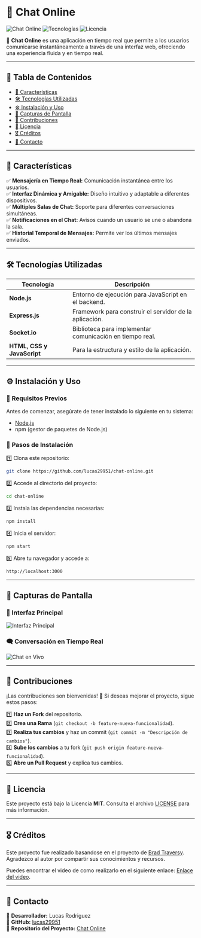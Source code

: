 
# 💬 Chat Online

![Chat Online](https://img.shields.io/badge/Estado-En%20Desarrollo-yellow) ![Tecnologías](https://img.shields.io/badge/Tecnologías-Node.js%20%7C%20Socket.io%20%7C%20JavaScript-green) ![Licencia](https://img.shields.io/badge/Licencia-MIT-blue)  

🚀 **Chat Online** es una aplicación en tiempo real que permite a los usuarios comunicarse instantáneamente a través de una interfaz web, ofreciendo una experiencia fluida y en tiempo real.

---

## 📜 Tabla de Contenidos  

- [🎯 Características](#-características)  
- [🛠️ Tecnologías Utilizadas](#️-tecnologías-utilizadas)  
- [⚙️ Instalación y Uso](#️-instalación-y-uso)  
- [📸 Capturas de Pantalla](#-capturas-de-pantalla)  
- [🔗 Contribuciones](#-contribuciones)  
- [📄 Licencia](#-licencia)  
- [🎖️ Créditos](#️-créditos)
- [📩 Contacto](#-contacto)

---

## 🎯 Características  

✅ **Mensajería en Tiempo Real:** Comunicación instantánea entre los usuarios.  
✅ **Interfaz Dinámica y Amigable:** Diseño intuitivo y adaptable a diferentes dispositivos.  
✅ **Múltiples Salas de Chat:** Soporte para diferentes conversaciones simultáneas.  
✅ **Notificaciones en el Chat:** Avisos cuando un usuario se une o abandona la sala.  
✅ **Historial Temporal de Mensajes:** Permite ver los últimos mensajes enviados.  

---

## 🛠️ Tecnologías Utilizadas  

| Tecnología  | Descripción  |
|------------|-------------|
| **Node.js**  | Entorno de ejecución para JavaScript en el backend.  |
| **Express.js**  | Framework para construir el servidor de la aplicación.  |
| **Socket.io**  | Biblioteca para implementar comunicación en tiempo real.  |
| **HTML, CSS y JavaScript**  | Para la estructura y estilo de la aplicación.  |

---

## ⚙️ Instalación y Uso  

### 🔹 **Requisitos Previos**  
Antes de comenzar, asegúrate de tener instalado lo siguiente en tu sistema:  

- [Node.js](https://nodejs.org/)  
- npm (gestor de paquetes de Node.js)  

### 🔹 **Pasos de Instalación**  

1️⃣ Clona este repositorio:  
```bash
git clone https://github.com/lucas29951/chat-online.git
```

2️⃣ Accede al directorio del proyecto:  
```bash
cd chat-online
```

3️⃣ Instala las dependencias necesarias:  
```bash
npm install
```

4️⃣ Inicia el servidor:  
```bash
npm start
```

5️⃣ Abre tu navegador y accede a:  
```bash
http://localhost:3000
```

---

## 📸 Capturas de Pantalla  

### 🎨 Interfaz Principal  
![Interfaz Principal](ruta_a_imagen_1.png)  

### 🗨️ Conversación en Tiempo Real  
![Chat en Vivo](ruta_a_imagen_2.png)  

---

## 🔗 Contribuciones  

¡Las contribuciones son bienvenidas! 🎉 Si deseas mejorar el proyecto, sigue estos pasos:  

1️⃣ **Haz un Fork** del repositorio.  
2️⃣ **Crea una Rama** (`git checkout -b feature-nueva-funcionalidad`).  
3️⃣ **Realiza tus cambios** y haz un commit (`git commit -m "Descripción de cambios"`).  
4️⃣ **Sube los cambios** a tu fork (`git push origin feature-nueva-funcionalidad`).  
5️⃣ **Abre un Pull Request** y explica tus cambios.  

---

## 📄 Licencia  

Este proyecto está bajo la Licencia **MIT**. Consulta el archivo [LICENSE](LICENSE) para más información.  

---

## 🎖️ Créditos

Este proyecto fue realizado basandose en el proyecto de [Brad Traversy](https://github.com/bradtraversy). Agradezco al autor por compartir sus conocimientos y recursos.

Puedes encontrar el video de como realizarlo en el siguiente enlace: [Enlace del video](https://youtu.be/jD7FnbI76Hg).

---

## 📩 Contacto  

📧 **Desarrollador:** Lucas Rodriguez  
🔗 **GitHub:** [lucas29951](https://github.com/lucas29951)  
📌 **Repositorio del Proyecto:** [Chat Online](https://github.com/lucas29951/chat-online)  
